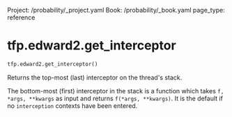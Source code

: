 Project: /probability/_project.yaml
Book: /probability/_book.yaml
page_type: reference
<div itemscope itemtype="http://developers.google.com/ReferenceObject">
<meta itemprop="name" content="tfp.edward2.get_interceptor" />
</div>

# tfp.edward2.get_interceptor

``` python
tfp.edward2.get_interceptor()
```

Returns the top-most (last) interceptor on the thread's stack.

The bottom-most (first) interceptor in the stack is a function which takes
`f, *args, **kwargs` as input and returns `f(*args, **kwargs)`. It is the
default if no `interception` contexts have been entered.